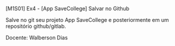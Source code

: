 [M1S01] Ex4 - [App SaveCollege] Salvar no Github

Salve no git seu projeto App SaveCollege e posteriormente em um repositório github/gitlab.

Docente: Walberson Dias
